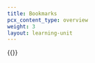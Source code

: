 ```yaml
---
title: Bookmarks
pcx_content_type: overview
weight: 3
layout: learning-unit
---
```


{{<render file="access/_bookmarks.md" productFolder="cloudflare-one">}}